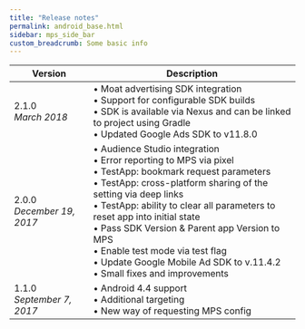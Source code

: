 ```yaml
---
title: "Release notes"
permalink: android_base.html
sidebar: mps_side_bar
custom_breadcrumb: Some basic info
---
```


| Version | Description |
| --- |--- |
| 2.1.0<br/><i>March 2018</i> | &bull; Moat advertising SDK integration <br/>&bull; Support for configurable SDK builds<br/>&bull; SDK is available via Nexus and can be linked to project using Gradle <br/>&bull; Updated Google Ads SDK to v11.8.0 |
| 2.0.0<br/><i>December 19, 2017</i> | &bull; Audience Studio integration<br/>&bull; Error reporting to MPS via pixel<br/>&bull; TestApp: bookmark request parameters<br/>&bull; TestApp: cross-platform sharing of the setting via deep links<br/>&bull; TestApp: ability to clear all parameters to reset app into initial state<br/>&bull; Pass SDK Version & Parent app Version to MPS<br/>&bull; Enable test mode via test flag<br/>&bull; Update Google Mobile Ad SDK to v.11.4.2<br/>&bull; Small fixes and improvements  |
| 1.1.0<br/><i>September 7, 2017</i> | &bull; Android 4.4 support<br/>&bull; Additional targeting<br/>&bull; New way of requesting MPS config

